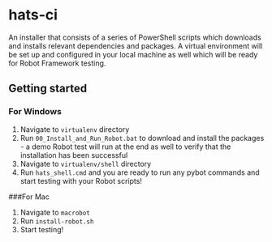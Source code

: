 # hats-ci
An installer that consists of a series of PowerShell scripts which downloads and installs relevant dependencies and packages.
A virtual environment will be set up and configured in your local machine as well which will be ready for Robot Framework testing.

## Getting started
### For Windows
1. Navigate to `virtualenv` directory 
2. Run `00_Install_and_Run_Robot.bat` to download and install the packages - a demo Robot test will run at the end as well to verify that the installation has been successful 
3. Navigate to `virtualenv/shell` directory
4. Run `hats_shell.cmd` and you are ready to run any pybot commands and start testing with your Robot scripts!

###For Mac
1. Navigate to `macrobot`
2. Run `install-robot.sh`
3. Start testing!